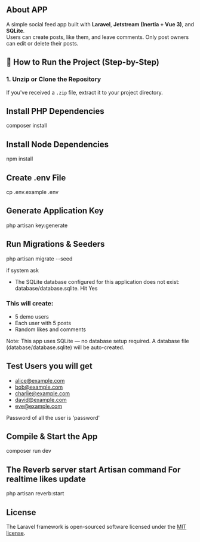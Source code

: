 ## About APP

A simple social feed app built with **Laravel**, **Jetstream (Inertia + Vue 3)**, and **SQLite**.  
Users can create posts, like them, and leave comments. Only post owners can edit or delete their posts.


## 🚀 How to Run the Project (Step-by-Step)

### 1. Unzip or Clone the Repository

If you've received a `.zip` file, extract it to your project directory. 

## Install PHP Dependencies

composer install


## Install Node Dependencies

npm install


## Create .env File

cp .env.example .env

## Generate Application Key

php artisan key:generate


## Run Migrations & Seeders

php artisan migrate --seed

if system ask
- The SQLite database configured for this application does not exist: database/database.sqlite. 
Hit Yes

### This will create:
- 5 demo users
- Each user with 5 posts
- Random likes and comments

Note: This app uses SQLite — no database setup required.
A database file (database/database.sqlite) will be auto-created.

## Test Users you will get
- alice@example.com
- bob@example.com
- charlie@example.com
- david@example.com
- eve@example.com

Password of all the user is 'password'

## Compile & Start the App

composer run dev

## The Reverb server start Artisan command For realtime likes update

php artisan reverb:start

## License

The Laravel framework is open-sourced software licensed under the [MIT license](https://opensource.org/licenses/MIT).
